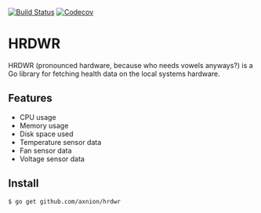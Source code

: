 [![Build Status](https://travis-ci.org/axnion/hrdwr.svg?branch=master)](https://travis-ci.org/axnion/hrdwr)
[![Codecov](https://img.shields.io/codecov/c/github/axnion/hrdwr.svg)](https://codecov.io/gh/axnion/hrdwr)
# HRDWR
HRDWR (pronounced hardware, because who needs vowels anyways?) is a Go library for fetching health data on the local systems hardware.

## Features
* CPU usage
* Memory usage
* Disk space used
* Temperature sensor data
* Fan sensor data
* Voltage sensor data

## Install 
```bash
$ go get github.com/axnion/hrdwr
```